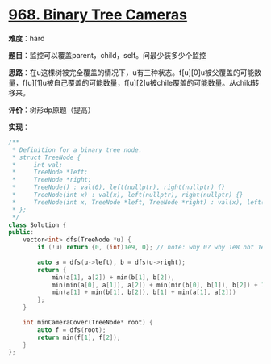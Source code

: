# [968. Binary Tree Cameras](https://leetcode.com/problems/binary-tree-cameras/)

**难度**：hard

**题目**：监控可以覆盖parent，child，self。问最少装多少个监控

**思路**：在u这棵树被完全覆盖的情况下，u有三种状态。f[u][0]u被父覆盖的可能数量，f[u][1]u被自己覆盖的可能数量，f[u][2]u被chile覆盖的可能数量。从child转移来。

**评价**：树形dp原题（提高）

**实现**：

```cpp
/**
 * Definition for a binary tree node.
 * struct TreeNode {
 *     int val;
 *     TreeNode *left;
 *     TreeNode *right;
 *     TreeNode() : val(0), left(nullptr), right(nullptr) {}
 *     TreeNode(int x) : val(x), left(nullptr), right(nullptr) {}
 *     TreeNode(int x, TreeNode *left, TreeNode *right) : val(x), left(left), right(right) {}
 * };
 */
class Solution {
public:
    vector<int> dfs(TreeNode *u) {
        if (!u) return {0, (int)1e9, 0}; // note: why 0? why 1e8 not 1e9?
        
        auto a = dfs(u->left), b = dfs(u->right);
        return {
            min(a[1], a[2]) + min(b[1], b[2]),
            min(min(a[0], a[1]), a[2]) + min(min(b[0], b[1]), b[2]) + 1,
            min(a[1] + min(b[1], b[2]), b[1] + min(a[1], a[2]))
        };
    }
    
    int minCameraCover(TreeNode* root) {
        auto f = dfs(root);
        return min(f[1], f[2]);
    }
};
```